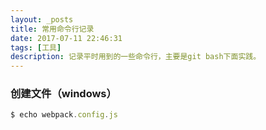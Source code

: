 ```yaml
---
layout: _posts
title: 常用命令行记录
date: 2017-07-11 22:46:31
tags: [工具]
description: 记录平时用到的一些命令行，主要是git bash下面实践。
---
```


### 创建文件（windows）
``` javascript
$ echo webpack.config.js
```